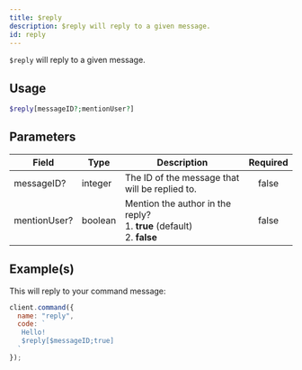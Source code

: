 ```yaml
---
title: $reply
description: $reply will reply to a given message.
id: reply
---
```


`$reply` will reply to a given message.

## Usage

```php
$reply[messageID?;mentionUser?]
```

## Parameters

| Field        | Type    | Description                                                                       | Required |
| ------------ | ------- | --------------------------------------------------------------------------------- | :------: |
| messageID?   | integer | The ID of the message that will be replied to.                                    |  false   |
| mentionUser? | boolean | Mention the author in the reply? <br /> 1. **true** (default) <br /> 2. **false** |  false   |

## Example(s)

This will reply to your command message:

```javascript
client.command({
  name: "reply",
  code: `
   Hello!
   $reply[$messageID;true]
  `
});
```
